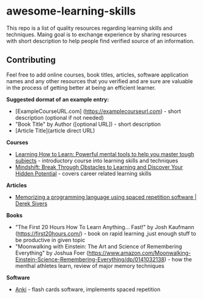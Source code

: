 # awesome-learning-skills
This repo is a list of quality resources regarding learning skills and techniques. Maing goal is to exchange experience by sharing resources with short description to help people find verified source of an information.

## Contributing
Feel free to add online courses, book titles, articles, software application names and any other resources that you verified and are sure are valuable in the process of getting better at being an efficient learner. 

**Suggested dormat of an example entry:**
* [ExampleCourseURL.com] (https://examplecourseurl.com) - short description (optional if not needed)
* "Book Title" by Author ([optional URL]) - short description
* [Article Title](article direct URL)

**Courses**
* [Learning How to Learn: Powerful mental tools to help you master tough subjects](https://www.coursera.org/learn/learning-how-to-learn) - introductory course into learning skills and techniques
* [Mindshift: Break Through Obstacles to Learning and Discover Your Hidden Potential](https://www.coursera.org/learn/mindshift) - covers career related learning skills

**Articles**
* [Memorizing a programming language using spaced repetition software \| Derek Sivers](https://sive.rs/srs)

**Books**
* "The First 20 Hours How To Learn Anything… Fast!" by Josh Kaufmann (https://first20hours.com/) - book on rapid learning ,just enough stuff to be productive in given topic
* "Moonwalking with Einstein: The Art and Science of Remembering Everything" by Joshua Foer (https://www.amazon.com/Moonwalking-Einstein-Science-Remembering-Everything/dp/0141032138) -  how the menthal athletes learn, review of major memory techniques 

**Software**
* [Anki](https://apps.ankiweb.net/) - flash cards software, implements spaced repetition 
